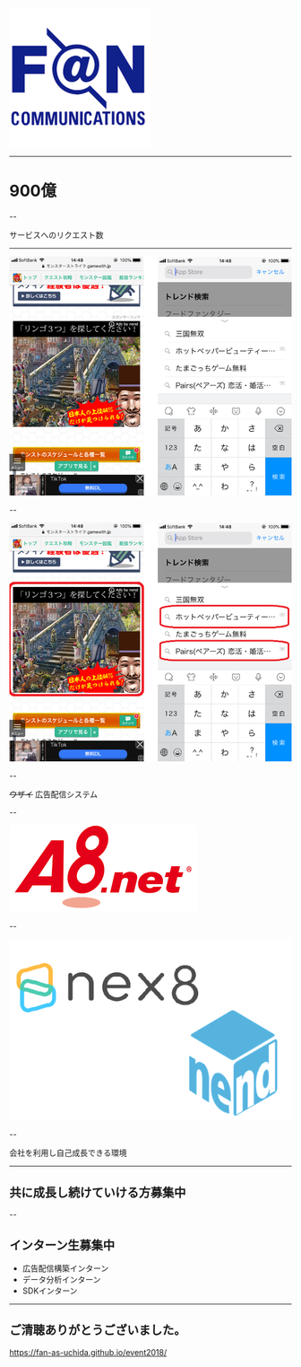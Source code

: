 
<img src="./images/FAN.png" width="50%">

---

# 900億

--

サービスへのリクエスト数

---

![AD](./images/phonead.png)

--

![AD_ex](./images/phonead_ex.png)

--

~~ウザイ~~ 広告配信システム

--

![A8](./images/A8.png)

--

![adnetwork](./images/ad.png)

--

会社を利用し自己成長できる環境

---

## 共に成長し続けていける方募集中

--

## インターン生募集中

- 広告配信構築インターン
- データ分析インターン
- SDKインターン

---

## ご清聴ありがとうございました。

https://fan-as-uchida.github.io/event2018/
